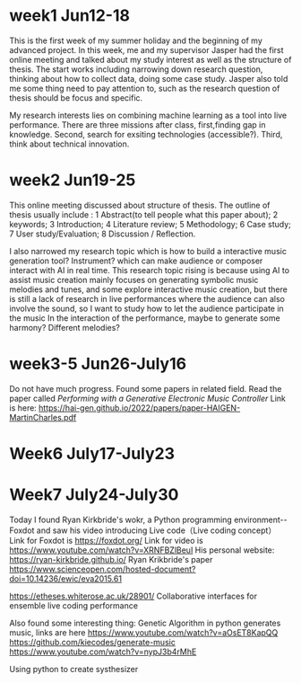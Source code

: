 
# week1 Jun12-18

This is the first week of my summer holiday and the beginning of my advanced project. In this week, me and my supervisor Jasper had the first online meeting and talked about my study interest as well as the structure of thesis. The start works including narrowing down research question, thinking about how to collect data, doing some case study.
Jasper also told me some thing need to pay attention to, such as the research question of thesis should be focus and specific.

My research interests lies on combining machine learning as a tool into live performance. There are three missions after class, first,finding gap in knowledge. Second, search for
exsiting technologies (accessible?). Third, think about technical innovation.


# week2 Jun19-25
This online meeting discussed about structure of thesis.
The outline of thesis usually include : 
1 Abstract(to tell people what this paper about); 
2 keywords;
3 Introduction;
4 Literature review;
5 Methodology;
6 Case study;
7 User study/Evaluation;
8 Discussion / Reflection.

I also narrowed my research topic which is how to build a interactive music generation tool? Instrument? which can make audience or composer interact with AI in real time.
This research topic rising is because using AI to assist music creation mainly focuses on generating symbolic music melodies and tunes, and some explore interactive music creation, but there is still a lack of research in live performances where the audience can also involve the sound, so I want to study how to let the audience participate in the music In the interaction of the performance, maybe to generate some harmony? Different melodies?

# week3-5 Jun26-July16
Do not have much progress. Found some papers in related field.
Read the paper called _Performing with a Generative Electronic Music Controller_
Link is here: https://hai-gen.github.io/2022/papers/paper-HAIGEN-MartinCharles.pdf

# Week6 July17-July23

# Week7 July24-July30

Today I found Ryan Kirkbride's wokr, a Python programming environment-- Foxdot and saw his video introducing Live code（Live coding concept）
Link for Foxdot is https://foxdot.org/ 
Link for video is https://www.youtube.com/watch?v=XRNFBZlBeuI
His personal website: https://ryan-kirkbride.github.io/
Ryan Krikbride's paper
https://www.scienceopen.com/hosted-document?doi=10.14236/ewic/eva2015.61

https://etheses.whiterose.ac.uk/28901/ Collaborative interfaces for ensemble live coding performance

Also found some interesting thing:
Genetic Algorithm in python generates music, links are here 
https://www.youtube.com/watch?v=aOsET8KapQQ
https://github.com/kiecodes/generate-music
https://www.youtube.com/watch?v=nypJ3b4rMhE

Using python to create systhesizer









